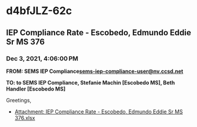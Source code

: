 # d4bfJLZ-62c
## IEP Compliance Rate - Escobedo, Edmundo Eddie Sr MS 376
### Dec 3, 2021, 4:06:00 PM
**FROM: SEMS IEP Compliance<sems-iep-compliance-user@nv.ccsd.net>**

**TO: to SEMS IEP Compliance, Stefanie Machin [Escobedo MS], Beth Handler [Escobedo MS]**


Greetings,  





* [Attachment: IEP Compliance Rate - Escobedo, Edmundo Eddie Sr MS 376.xlsx](d4bfJLZ-62c-attachment-1.xlsx)
